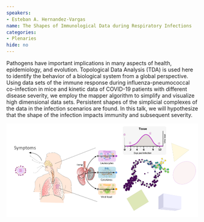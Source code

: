 ```yaml
---
speakers:
- Esteban A. Hernandez-Vargas
name: The Shapes of Immunological Data during Respiratory Infections
categories:
- Plenaries
hide: no
---
```

Pathogens have important implications in many aspects of health, epidemiology, and evolution. Topological Data Analysis (TDA) is used here to identify the behavior of a biological system from a global perspective. Using data sets of the immune response during influenza-pneumococcal co-infection in mice and kinetic data of COVID-19 patients with different disease severity, we employ the mapper algorithm to simplify and visualize high dimensional data sets. Persistent shapes of the simplicial complexes of the data in the infection scenarios are found. In this talk, we will hypothesize that the shape of the infection impacts immunity and subsequent severity.

![](/assets/images/esteban-hernandez-vargas-abstract.png)
